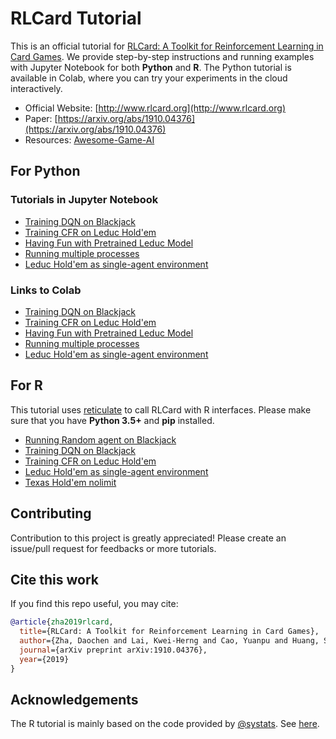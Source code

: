 # RLCard Tutorial
This is an official tutorial for [RLCard: A Toolkit for Reinforcement Learning in Card Games](https://github.com/datamllab/rlcard). We provide step-by-step instructions and running examples with Jupyter Notebook for both **Python** and **R**. The Python tutorial is available in Colab, where you can try your experiments in the cloud interactively.
*   Official Website: [http://www.rlcard.org](http://www.rlcard.org)
*   Paper: [https://arxiv.org/abs/1910.04376](https://arxiv.org/abs/1910.04376)
*   Resources: [Awesome-Game-AI](https://github.com/datamllab/awesome-game-ai)

## For Python
### Tutorials in Jupyter Notebook
*   [Training DQN on Blackjack](https://github.com/datamllab/rlcard-tutorial/blob/master/python/blackjack_dqn.ipynb)
*   [Training CFR on Leduc Hold'em](https://github.com/datamllab/rlcard-tutorial/blob/master/python/leduc_holdem_cfr.ipynb)
*   [Having Fun with Pretrained Leduc Model](https://github.com/datamllab/rlcard-tutorial/blob/master/python/leduc_holdem_pretrained.ipynb)
*   [Running multiple processes](https://github.com/datamllab/rlcard-tutorial/blob/master/python/blackjack_mutiple_process.ipynb)
*   [Leduc Hold'em as single-agent environment](https://github.com/datamllab/rlcard-tutorial/blob/master/python/leduc_single_agent.ipynb)

### Links to Colab
*   [Training DQN on Blackjack](https://colab.research.google.com/github/mia1996/rlcard-tutoirial/blob/master/blackjack_dqn.ipynb)
*   [Training CFR on Leduc Hold'em](https://colab.research.google.com/github/mia1996/rlcard-tutoirial/blob/master/leduc_holdem_cfr.ipynb)
*   [Having Fun with Pretrained Leduc Model](https://colab.research.google.com/github/mia1996/rlcard-tutoirial/blob/master/leduc_holdem_pretrained.ipynb)
*   [Running multiple processes](https://colab.research.google.com/github/mia1996/rlcard-tutoirial/blob/master/blackjack_mutiple_process.ipynb)
*   [Leduc Hold'em as single-agent environment](https://colab.research.google.com/github/mia1996/rlcard-tutoirial/blob/master/leduc_single_agent.ipynb)

## For R
This tutorial uses [reticulate](https://rstudio.github.io/reticulate/) to call RLCard with R interfaces. Please make sure that you have **Python 3.5+** and **pip** installed.

*   [Running Random agent on Blackjack](https://github.com/datamllab/rlcard-tutorial/blob/master/r/blackjack_random/blackjack_random.ipynb)
*   [Training DQN on Blackjack](https://github.com/datamllab/rlcard-tutorial/blob/master/r/blackjack_dqn/blackjack_dqn.ipynb)
*   [Training CFR on Leduc Hold'em](https://github.com/datamllab/rlcard-tutorial/blob/master/r/leduc_holdem_cfr/leduc_holdem_cfr.ipynb)
*   [Leduc Hold'em as single-agent environment](https://github.com/datamllab/rlcard-tutorial/blob/master/r/leduc_single_agent/leduc_single_agent.ipynb)
*   [Texas Hold'em nolimit](https://github.com/datamllab/rlcard-tutorial/blob/master/r/nolimit_holdem/nolimit_holdem.ipynb)

## Contributing
Contribution to this project is greatly appreciated! Please create an issue/pull request for feedbacks or more tutorials.

## Cite this work
If you find this repo useful, you may cite:
```bibtex
@article{zha2019rlcard,
  title={RLCard: A Toolkit for Reinforcement Learning in Card Games},
  author={Zha, Daochen and Lai, Kwei-Herng and Cao, Yuanpu and Huang, Songyi and Wei, Ruzhe and Guo, Junyu and Hu, Xia},
  journal={arXiv preprint arXiv:1910.04376},
  year={2019}
}
```

## Acknowledgements
The R tutorial is mainly based on the code provided by [@systats](https://github.com/systats). See [here](https://github.com/datamllab/rlcard/issues/96).
